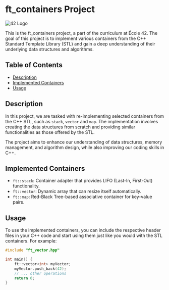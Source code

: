 # ft_containers Project

![42 Logo](https://img.shields.io/badge/42-Project-brightgreen.svg)

This is the ft_containers project, a part of the curriculum at École 42. The goal of this project is to implement various containers from the C++ Standard Template Library (STL) and gain a deep understanding of their underlying data structures and algorithms.

## Table of Contents

- [Description](#description)
- [Implemented Containers](#implemented-containers)
- [Usage](#usage)

## Description

In this project, we are tasked with re-implementing selected containers from the C++ STL, such as `stack`, `vector` and `map`. The implementation involves creating the data structures from scratch and providing similar functionalities as those offered by the STL.

The project aims to enhance our understanding of data structures, memory management, and algorithm design, while also improving our coding skills in C++.

## Implemented Containers

- `ft::stack`: Container adapter that provides LIFO (Last-In, First-Out) functionality.
- `ft::vector`: Dynamic array that can resize itself automatically.
- `ft::map`: Red-Black Tree-based associative container for key-value pairs.

## Usage

To use the implemented containers, you can include the respective header files in your C++ code and start using them just like you would with the STL containers. For example:

```cpp
#include "ft_vector.hpp"

int main() {
    ft::vector<int> myVector;
    myVector.push_back(42);
    // ... other operations
    return 0;
}
